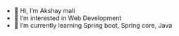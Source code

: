 - 👋 Hi, I’m Akshay mali
- 👀 I’m interested in Web Development
- 🌱 I’m currently learning Spring boot, Spring core, Java 

<!---
Akshaymali12/Akshaymali12 is a ✨ special ✨ repository because its `README.md` (this file) appears on your GitHub profile.
You can click the Preview link to take a look at your changes.
--->
